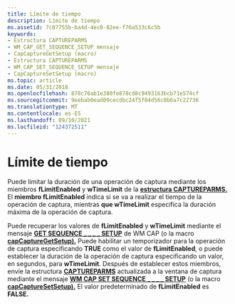 ```yaml
---
title: Límite de tiempo
description: Límite de tiempo
ms.assetid: 7c07755b-ba4d-4ec0-82ee-f76a533c6c5b
keywords:
- Estructura CAPTUREPARMS
- WM_CAP_GET_SEQUENCE_SETUP mensaje
- CapCaptureGetSetup (macro)
- Estructura CAPTUREPARMS
- WM_CAP_SET_SEQUENCE_SETUP mensaje
- CapCaptureSetSetup (macro)
ms.topic: article
ms.date: 05/31/2018
ms.openlocfilehash: 878c76ab1e380fe878cd8c9493163bcb71e574cf
ms.sourcegitcommit: 9eebab0ead09cecdbc24f5f84d56c8b6a7c22736
ms.translationtype: MT
ms.contentlocale: es-ES
ms.lasthandoff: 09/10/2021
ms.locfileid: "124372511"
---
```

# <a name="time-limit"></a>Límite de tiempo

Puede limitar la duración de una operación de captura mediante los miembros **fLimitEnabled** y **wTimeLimit** de la [**estructura CAPTUREPARMS.**](/windows/win32/api/vfw/ns-vfw-captureparms) El **miembro fLimitEnabled** indica si se va a realizar el tiempo de la operación de captura, mientras **que wTimeLimit** especifica la duración máxima de la operación de captura.

Puede recuperar los valores de **fLimitEnabled** y **wTimeLimit** mediante el mensaje [**GET SEQUENCE \_ \_ \_ \_ SETUP**](wm-cap-get-sequence-setup.md) de WM CAP (o la macro [**capCaptureGetSetup).**](/windows/desktop/api/Vfw/nf-vfw-capcapturegetsetup) Puede habilitar un temporizador para la operación de captura especificando **TRUE** como el valor de **fLimitEnabled**, o puede establecer la duración de la operación de captura especificando un valor, en segundos, para **wTimeLimit**. Después de establecer estos miembros, envíe la estructura [**CAPTUREPARMS**](/windows/win32/api/vfw/ns-vfw-captureparms) actualizada a la ventana de captura mediante el mensaje [**WM CAP SET SEQUENCE \_ \_ \_ \_ SETUP**](wm-cap-set-sequence-setup.md) (o la macro [**capCaptureSetSetup).**](/windows/desktop/api/Vfw/nf-vfw-capcapturesetsetup) El valor predeterminado de **fLimitEnabled** es **FALSE.**

 

 




